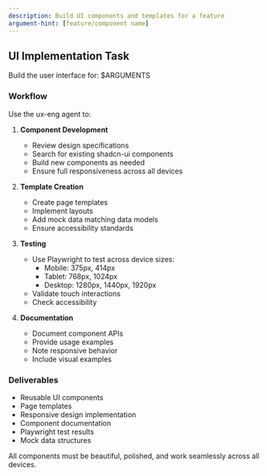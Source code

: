 ```yaml
---
description: Build UI components and templates for a feature
argument-hint: [feature/component name]
---
```


## UI Implementation Task

Build the user interface for: $ARGUMENTS

### Workflow

Use the ux-eng agent to:

1. **Component Development**
   - Review design specifications
   - Search for existing shadcn-ui components
   - Build new components as needed
   - Ensure full responsiveness across all devices

2. **Template Creation**
   - Create page templates
   - Implement layouts
   - Add mock data matching data models
   - Ensure accessibility standards

3. **Testing**
   - Use Playwright to test across device sizes:
     - Mobile: 375px, 414px
     - Tablet: 768px, 1024px  
     - Desktop: 1280px, 1440px, 1920px
   - Validate touch interactions
   - Check accessibility

4. **Documentation**
   - Document component APIs
   - Provide usage examples
   - Note responsive behavior
   - Include visual examples

### Deliverables
- Reusable UI components
- Page templates
- Responsive design implementation
- Component documentation
- Playwright test results
- Mock data structures

All components must be beautiful, polished, and work seamlessly across all devices.